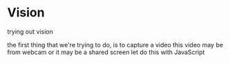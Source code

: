 # Vision
trying out vision

the first thing that we're trying to do, is to capture a video
this video may be from webcam or it may be a shared screen
let do this with JavaScript
